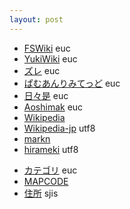 ```yaml
---
layout: post
---
```

<ul>
<li><a href="http://fswiki.poi.jp/wiki.cgi?page=">FSWiki</a> euc</li>
<li><a href="http://www.hyuki.com/yukiwiki/wiki.cgi?">YukiWiki</a> euc</li>
<li><a href="http://zure.net/fswiki/wiki.cgi?page=">ズレ</a> euc</li>
<li><a href="http://michieru.com/pamu-u/wiki.cgi?page=">ぱむあんりみてっど</a> euc</li>
<li><a href="http://vwta.kir.jp/Wats.cgi?word=">日々是</a> euc</li>
<li><a href="http://park14.wakwak.com/~aoshimak/cgi-bin/wiki/wiki.cgi?">Aoshimak</a> euc</li>
<li><a href="http://en.wikipedia.org/wiki/">Wikipedia</a></li>
<li><a href="http://ja.wikipedia.org/wiki/">Wikipedia-jp</a> utf8</li>
<li><a href="http://markn.org/wiki/index.php?">markn</a></li>
<li><a href="http://ryo.hayamin.com/idea/twit/">hirameki</a> utf8</li>
</ul>
<ul>
<li><a href="http://localhost/../?action=CATEGORY&category=">カテゴリ</a> euc</li>
<li><a href="http://www.do-map.net/mcode.htm?mlv=11&cls1=006&cls2=005&cid=21117010&mcd=">MAPCODE</a></li>
<li><a href="http://www.mapfan.com/keywordsrch.cgi?SRCHKIND=SRCH_ADR&PARAM=">住所</a> sjis</li>
</ul>
